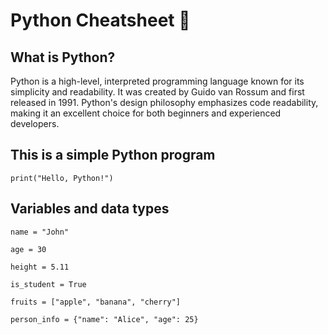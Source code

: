 # Python Cheatsheet 🐍

## What is Python?

Python is a high-level, interpreted programming language known for its simplicity and readability. It was created by Guido van Rossum and first released in 1991. Python's design philosophy emphasizes code readability, making it an excellent choice for both beginners and experienced developers.

## This is a simple Python program

    print("Hello, Python!")


## Variables and data types

    name = "John"
    
    age = 30
    
    height = 5.11
    
    is_student = True
    
    fruits = ["apple", "banana", "cherry"]
    
    person_info = {"name": "Alice", "age": 25}
